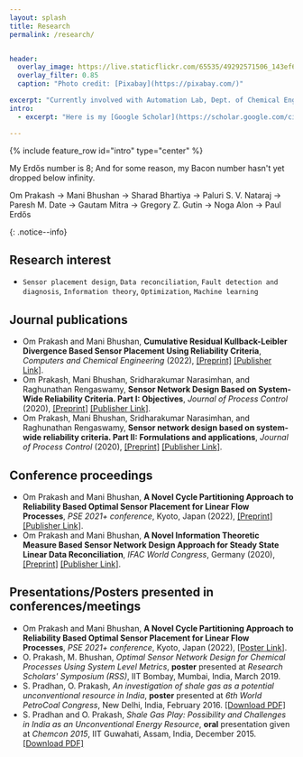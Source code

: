 ```yaml
---
layout: splash
title: Research
permalink: /research/


header:
  overlay_image: https://live.staticflickr.com/65535/49292571506_143ef68920_o.jpg #https://live.staticflickr.com/65535/49292154623_228b176860_o.jpg
  overlay_filter: 0.85
  caption: "Photo credit: [Pixabay](https://pixabay.com/)"

excerpt: "Currently involved with Automation Lab, Dept. of Chemical Engineering, IIT Bombay, India"
intro: 
  - excerpt: "Here is my [Google Scholar](https://scholar.google.com/citations?hl=en&user=B0GS6lsAAAAJ) and [ResearchGate](https://www.researchgate.net/profile/Om_Prakash120) profile."

---
```

{% include feature_row id="intro" type="center" %}

<!--- <summary> <i class="fas fa-plus-circle"></i> My Erdős number is 8; And for some reason, my Bacon number hasn't yet dropped below infinity.</summary>
<p>
Om Prakash -> Mani Bhushan -> Sharad Bhartiya -> Paluri S. V. Nataraj -> Paresh M. Date -> Gautam Mitra -> Gregory Z. Gutin -> Noga Alon -> Paul Erdős
</p>
</details>
{: .notice--info} -->

<i class="fas fa-plus-circle"></i> My Erdős number is 8; And for some reason, my Bacon number hasn't yet dropped below infinity.
<p>
Om Prakash -> Mani Bhushan -> Sharad Bhartiya -> Paluri S. V. Nataraj -> Paresh M. Date -> Gautam Mitra -> Gregory Z. Gutin -> Noga Alon -> Paul Erdős
</p>
{: .notice--info} 

## Research interest
- `Sensor placement design`, `Data reconciliation`, `Fault detection and diagnosis`, `Information theory`, `Optimization`, `Machine learning`

## Journal publications
- Om Prakash and Mani Bhushan, **Cumulative Residual Kullback-Leibler Divergence Based Sensor Placement Using Reliability Criteria**, *Computers and Chemical Engineering* (2022), [[Preprint]](https://www.researchgate.net/publication/361864977_Cumulative_Residual_Kullback-Leibler_Divergence_Based_Sensor_Placement_Using_Reliability_Criteria) [[Publisher Link]]().
- Om Prakash, Mani Bhushan, Sridharakumar Narasimhan, and Raghunathan Rengaswamy, **Sensor Network Design Based on System-Wide Reliability Criteria. Part I: Objectives**, *Journal of Process Control* (2020), [[Preprint]](https://www.researchgate.net/publication/343698496_Sensor_network_design_based_on_system-wide_reliability_criteria_Part_I_Objectives) [[Publisher Link]](https://doi.org/10.1016/j.jprocont.2020.07.007).
- Om Prakash, Mani Bhushan, Sridharakumar Narasimhan, and Raghunathan Rengaswamy, **Sensor network design based on system-wide reliability criteria. Part II: Formulations and applications**, *Journal of Process Control* (2020), [[Preprint]](https://www.researchgate.net/publication/343205556_Sensor_network_design_based_on_system-wide_reliability_criteria_Part_II_Formulations_and_applications) [[Publisher Link]](https://doi.org/10.1016/j.jprocont.2020.07.004).


## Conference proceedings
- Om Prakash and Mani Bhushan, **A Novel Cycle Partitioning Approach to Reliability Based Optimal Sensor Placement for Linear Flow Processes**, *PSE 2021+ conference*, Kyoto, Japan (2022), [[Preprint]](https://www.researchgate.net/publication/361864979_A_Novel_Cycle_Partitioning_Approach_to_Reliability_Based_Optimal_Sensor_Placement_for_Linear_Flow_Processes) [[Publisher Link]]().
- Om Prakash and Mani Bhushan, **A Novel Information Theoretic Measure Based Sensor Network Design Approach for Steady State Linear Data Reconciliation**, *IFAC World Congress*, Germany (2020), [[Preprint]](https://www.researchgate.net/publication/350912110_A_Novel_Information_Theoretic_Measure_Based_Sensor_Network_Design_Approach_for_Steady_State_Linear_Data_Reconciliation) [[Publisher Link]](https://doi.org/10.1016/j.ifacol.2020.12.1750).

## Presentations/Posters presented in conferences/meetings
- Om Prakash and Mani Bhushan, **A Novel Cycle Partitioning Approach to Reliability Based Optimal Sensor Placement for Linear Flow Processes**, *PSE 2021+ conference*, Kyoto, Japan (2022), [[Poster Link]](https://www.researchgate.net/publication/361865119_A_Novel_Cycle_Partitioning_Approach_to_Reliability_Based_Optimal_Sensor_Placement_for_Linear_Flow_Processes).
- O. Prakash, M. Bhushan, *Optimal Sensor Network Design for Chemical Processes Using System Level Metrics*, **poster** presented at *Research Scholars' Symposium (RSS)*, IIT Bombay, Mumbai, India, March 2019.
- S. Pradhan, O. Prakash, *An investigation of shale gas as a potential unconventional resource in India*, **poster** presented at *6th World PetroCoal Congress*, New Delhi, India, February 2016. [[Download PDF]](https://www.researchgate.net/publication/307930096_An_investigation_of_shale_gas_as_a_potential_unconventional_resource_in_India)
- S. Pradhan and O. Prakash, *Shale Gas Play: Possibility and Challenges in India as an Unconventional Energy Resource*, **oral** presentation given at *Chemcon 2015*, IIT Guwahati, Assam, India, December 2015. [[Download PDF]](https://www.researchgate.net/publication/307931834_Shale_Gas_Play_Possibility_and_Challenges_in_India_as_an_Unconventional_Energy_Resource/stats)

